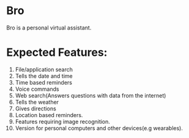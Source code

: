 # Bro

Bro is a personal virtual assistant.
# Expected Features:
1. File/application search
2. Tells the date and time
3. Time based reminders
4. Voice commands
5. Web search(Answers questions with data from the internet)
6. Tells the weather
7. Gives directions
8. Location based reminders.
9. Features requiring image recognition.
10. Version for personal computers and other devices(e.g wearables).
